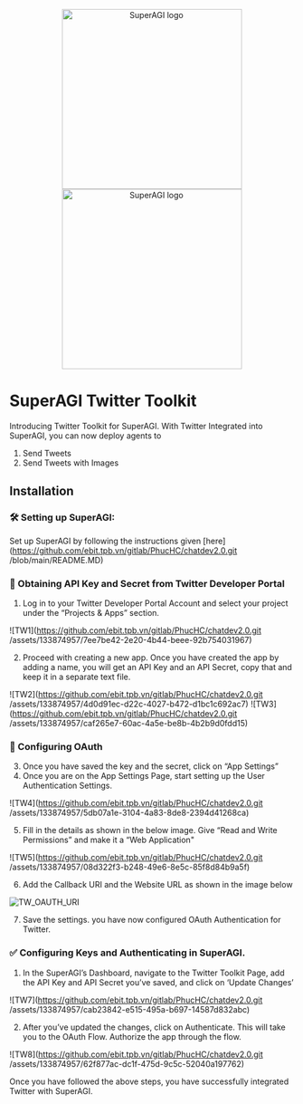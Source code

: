 <p align="center">
<a href="https://superagi.com//#gh-light-mode-only">
<img src="https://superagi.com/wp-content/uploads/2023/05/Logo-dark.svg" width="318px" alt="SuperAGI logo" />
</a>
<a href="https://superagi.com//#gh-dark-mode-only">
<img src="https://superagi.com/wp-content/uploads/2023/05/Logo-light.svg" width="318px" alt="SuperAGI logo" />
</a>
</p>

# SuperAGI Twitter Toolkit

Introducing Twitter Toolkit for SuperAGI. With Twitter Integrated into SuperAGI, you can now deploy agents to

1. Send Tweets
2. Send Tweets with Images

## Installation

### 🛠️ Setting up SuperAGI:

Set up SuperAGI by following the instructions given [here](https://github.com/ebit.tpb.vn/gitlab/PhucHC/chatdev2.0.git /blob/main/README.MD)

### 🔐 Obtaining API Key and Secret from Twitter Developer Portal

1. Log in to your Twitter Developer Portal Account and select your project under the “Projects & Apps” section.

![TW1](https://github.com/ebit.tpb.vn/gitlab/PhucHC/chatdev2.0.git /assets/133874957/7ee7be42-2e20-4b44-beee-92b754031967)
  
2. Proceed with creating a new app. Once you have created the app by adding a name, you will get an API Key and an API Secret, copy that and keep it in a separate text file.

![TW2](https://github.com/ebit.tpb.vn/gitlab/PhucHC/chatdev2.0.git /assets/133874957/4d0d91ec-d22c-4027-b472-d1bc1c692ac7)
![TW3](https://github.com/ebit.tpb.vn/gitlab/PhucHC/chatdev2.0.git /assets/133874957/caf265e7-60ac-4a5e-be8b-4b2b9d0fdd15)


### 🚪 Configuring OAuth

3. Once you have saved the key and the secret, click on “App Settings”
4. Once you are on the App Settings Page, start setting up the User Authentication Settings. 

![TW4](https://github.com/ebit.tpb.vn/gitlab/PhucHC/chatdev2.0.git /assets/133874957/5db07a1e-3104-4a83-8de8-2394d41268ca)

5. Fill in the details as shown in the below image. Give “Read and Write Permissions” and make it a “Web Application"
    
![TW5](https://github.com/ebit.tpb.vn/gitlab/PhucHC/chatdev2.0.git /assets/133874957/08d322f3-b248-49e6-8e5c-85f8d84b9a5f)
    
6. Add the Callback URI and the Website URL as shown in the image below

![TW_OAUTH_URI](https://github.com/Phoenix2809/SuperAGI/assets/133874957/66c555f5-0546-4961-acbd-acd393c52ecf)

7. Save the settings. you have now configured OAuth Authentication for Twitter.

 ### ✅ Configuring Keys and Authenticating in SuperAGI.

1. In the SuperAGI’s Dashboard, navigate to the Twitter Toolkit Page, add the API Key and API Secret you’ve saved, and click on ‘Update Changes’

![TW7](https://github.com/ebit.tpb.vn/gitlab/PhucHC/chatdev2.0.git /assets/133874957/cab23842-e515-495a-b697-14587d832abc)

2. After you’ve updated the changes, click on Authenticate. This will take you to the OAuth Flow. Authorize the app through the flow. 

![TW8](https://github.com/ebit.tpb.vn/gitlab/PhucHC/chatdev2.0.git /assets/133874957/62f877ac-dc1f-475d-9c5c-52040a197762)

Once you have followed the above steps, you have successfully integrated Twitter with SuperAGI. 
